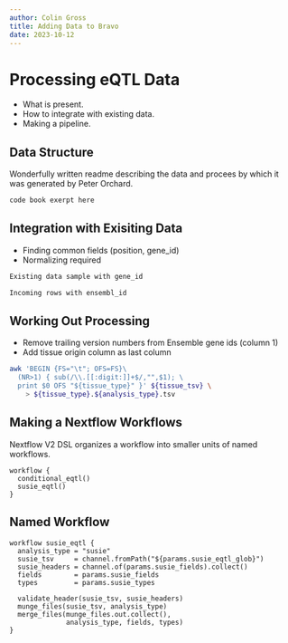 ```yaml
---
author: Colin Gross
title: Adding Data to Bravo
date: 2023-10-12
---
```


# Processing eQTL Data
- What is present.
- How to integrate with existing data.
- Making a pipeline.

## Data Structure
Wonderfully written readme describing the data and procees by which it was generated by Peter Orchard.

```md
code book exerpt here
```

## Integration with Exisiting Data
- Finding common fields (position, gene\_id)
- Normalizing required

```txt
Existing data sample with gene_id
```

```txt
Incoming rows with ensembl_id
```

## Working Out Processing
- Remove trailing version numbers from Ensemble gene ids (column 1)
- Add tissue origin column as last column

```sh
awk 'BEGIN {FS="\t"; OFS=FS}\
  (NR>1) { sub(/\\.[[:digit:]]+$/,"",$1); \
  print $0 OFS "${tissue_type}" }' ${tissue_tsv} \
    > ${tissue_type}.${analysis_type}.tsv
```

## Making a Nextflow Workflows
Nextflow V2 DSL organizes a workflow into smaller units of named workflows.

```nf
workflow {
  conditional_eqtl()
  susie_eqtl()
}
```

## Named Workflow

```nf
workflow susie_eqtl {
  analysis_type = "susie"
  susie_tsv     = channel.fromPath("${params.susie_eqtl_glob}")
  susie_headers = channel.of(params.susie_fields).collect()
  fields        = params.susie_fields
  types         = params.susie_types

  validate_header(susie_tsv, susie_headers)
  munge_files(susie_tsv, analysis_type)
  merge_files(munge_files.out.collect(), 
              analysis_type, fields, types)
}
```
